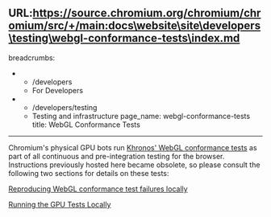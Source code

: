 URL:https://source.chromium.org/chromium/chromium/src/+/main:docs\website\site\developers\testing\webgl-conformance-tests\index.md
---
breadcrumbs:
- - /developers
  - For Developers
- - /developers/testing
  - Testing and infrastructure
page_name: webgl-conformance-tests
title: WebGL Conformance Tests
---

Chromium's physical GPU bots run [Khronos' WebGL conformance
tests](https://github.com/KhronosGroup/WebGL) as part of all continuous and
pre-integration testing for the browser. Instructions previously hosted here
became obsolete, so please consult the following two sections for details on
these tests:

[Reproducing WebGL conformance test failures
locally](https://chromium.googlesource.com/chromium/src/+/HEAD/docs/gpu/pixel_wrangling.md#Reproducing-WebGL-conformance-test-failures-locally)

[Running the GPU Tests
Locally](https://chromium.googlesource.com/chromium/src/+/HEAD/docs/gpu/gpu_testing.md#Running-the-GPU-Tests-Locally)
